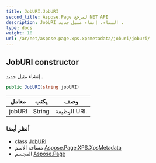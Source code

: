 ```yaml
---
title: JobURI.JobURI
second_title: Aspose.Page لمرجع NET API
description: JobURI البناء. إنشاء مثيل جديد .
type: docs
weight: 10
url: /ar/net/aspose.page.xps.xpsmetadata/joburi/joburi/
---
```

## JobURI constructor

إنشاء مثيل جديد .

```csharp
public JobURI(string jobURI)
```

| معامل | يكتب | وصف |
| --- | --- | --- |
| jobURI | String | الوظيفة URI. |

### أنظر أيضا

* class [JobURI](../)
* مساحة الاسم [Aspose.Page.XPS.XpsMetadata](../../joburi/)
* المجسم [Aspose.Page](../../../)


